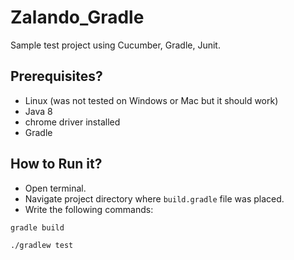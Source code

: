 # Zalando_Gradle
Sample test project using Cucumber, Gradle, Junit.

## Prerequisites?
* Linux (was not tested on Windows or Mac but it should work)
* Java 8
* chrome driver installed
* Gradle

## How to Run it?
* Open terminal.
* Navigate project directory where `build.gradle` file was placed.
* Write the following commands:
```
gradle build

./gradlew test
```



